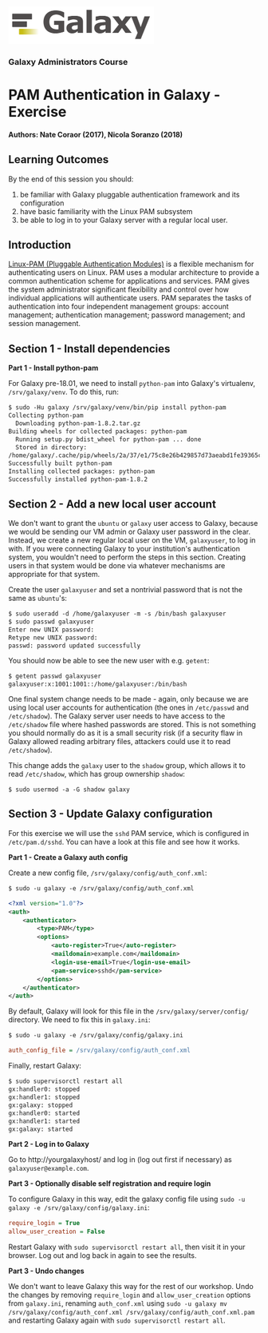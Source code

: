 ![galaxy logo](../../docs/shared-images/galaxy_logo_25percent_transparent.png)

### Galaxy Administrators Course

# PAM Authentication in Galaxy - Exercise

#### Authors: Nate Coraor (2017), Nicola Soranzo (2018)

## Learning Outcomes

By the end of this session you should:
1. be familiar with Galaxy pluggable authentication framework and its configuration
2. have basic familiarity with the Linux PAM subsystem
3. be able to log in to your Galaxy server with a regular local user.

## Introduction

[Linux-PAM (Pluggable Authentication Modules)](http://www.linux-pam.org/) is a flexible mechanism for authenticating users on Linux.
PAM uses a modular architecture to provide a common authentication scheme for applications and services. PAM gives the system administrator significant flexibility and control over how individual applications will authenticate users.
PAM separates the tasks of authentication into four independent management groups: account management; authentication management; password management; and session management.

## Section 1 - Install dependencies

**Part 1 - Install python-pam**

For Galaxy pre-18.01, we need to install `python-pam` into Galaxy's virtualenv, `/srv/galaxy/venv`. To do this, run:

```console
$ sudo -Hu galaxy /srv/galaxy/venv/bin/pip install python-pam
Collecting python-pam
  Downloading python-pam-1.8.2.tar.gz
Building wheels for collected packages: python-pam
  Running setup.py bdist_wheel for python-pam ... done
  Stored in directory: /home/galaxy/.cache/pip/wheels/2a/37/e1/75c8e26b429857d73aeabd1fe39365c72a969706c30d9e6572
Successfully built python-pam
Installing collected packages: python-pam
Successfully installed python-pam-1.8.2
```

## Section 2 - Add a new local user account

We don't want to grant the `ubuntu` or `galaxy` user access to Galaxy, because we would be sending our VM admin or Galaxy user password in the clear. Instead, we create a new regular local user on the VM, `galaxyuser`, to log in with. If you were connecting Galaxy to your institution's authentication system, you wouldn't need to perform the steps in this section. Creating users in that system would be done via whatever mechanisms are appropriate for that system.

Create the user `galaxyuser` and set a nontrivial password that is not the same as `ubuntu`'s:

```console
$ sudo useradd -d /home/galaxyuser -m -s /bin/bash galaxyuser
$ sudo passwd galaxyuser
Enter new UNIX password:
Retype new UNIX password:
passwd: password updated successfully
```

You should now be able to see the new user with e.g. `getent`:

```console
$ getent passwd galaxyuser
galaxyuser:x:1001:1001::/home/galaxyuser:/bin/bash
```

One final system change needs to be made - again, only because we are using local user accounts for authentication (the ones in `/etc/passwd` and `/etc/shadow`). The Galaxy server user needs to have access to the `/etc/shadow` file where hashed passwords are stored. This is not something you should normally do as it is a small security risk (if a security flaw in Galaxy allowed reading arbitrary files, attackers could use it to read `/etc/shadow`).

This change adds the `galaxy` user to the `shadow` group, which allows it to read `/etc/shadow`, which has group ownership `shadow`:

```console
$ sudo usermod -a -G shadow galaxy
```

## Section 3 - Update Galaxy configuration

For this exercise we will use the `sshd` PAM service, which is configured in `/etc/pam.d/sshd`. You can have a look at this file and see how it works.


**Part 1 - Create a Galaxy auth config**

Create a new config file, `/srv/galaxy/config/auth_conf.xml`:

```console
$ sudo -u galaxy -e /srv/galaxy/config/auth_conf.xml
```

```xml
<?xml version="1.0"?>
<auth>
    <authenticator>
        <type>PAM</type>
        <options>
            <auto-register>True</auto-register>
            <maildomain>example.com</maildomain>
            <login-use-email>True</login-use-email>
            <pam-service>sshd</pam-service>
        </options>
    </authenticator>
</auth>
```

By default, Galaxy will look for this file in the `/srv/galaxy/server/config/` directory. We need to fix this in `galaxy.ini`:

```console
$ sudo -u galaxy -e /srv/galaxy/config/galaxy.ini
```

```ini
auth_config_file = /srv/galaxy/config/auth_conf.xml
```

Finally, restart Galaxy:

```console
$ sudo supervisorctl restart all
gx:handler0: stopped
gx:handler1: stopped
gx:galaxy: stopped
gx:handler0: started
gx:handler1: started
gx:galaxy: started
```

**Part 2 - Log in to Galaxy**

Go to http://yourgalaxyhost/ and log in (log out first if necessary) as `galaxyuser@example.com`.

**Part 3 - Optionally disable self registration and require login**

To configure Galaxy in this way, edit the galaxy config file using `sudo -u galaxy -e /srv/galaxy/config/galaxy.ini`:

```ini
require_login = True
allow_user_creation = False
```

Restart Galaxy with `sudo supervisorctl restart all`, then visit it in your browser. Log out and log back in again to see the results.

**Part 3 - Undo changes**

We don't want to leave Galaxy this way for the rest of our workshop. Undo the changes by removing `require_login` and `allow_user_creation` options from `galaxy.ini`, renaming `auth_conf.xml` using `sudo -u galaxy mv /srv/galaxy/config/auth_conf.xml /srv/galaxy/config/auth_conf.xml.pam` and restarting Galaxy again with `sudo supervisorctl restart all`.
